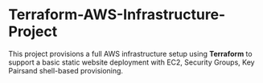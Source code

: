 # Terraform-AWS-Infrastructure-Project
This project provisions a full AWS infrastructure setup using **Terraform** to support a basic static website deployment with EC2, Security Groups, Key Pairsand shell-based provisioning.
